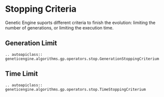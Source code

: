 # Stopping Criteria

Genetic Engine suports different criteria to finish the evolution: limiting the number of generations, or limiting the execution time.

## Generation Limit

```{eval-rst}
.. autoapiclass:: geneticengine.algorithms.gp.operators.stop.GenerationStoppingCriterium
```

## Time Limit

```{eval-rst}
.. autoapiclass:: geneticengine.algorithms.gp.operators.stop.TimeStoppingCriterium
```
